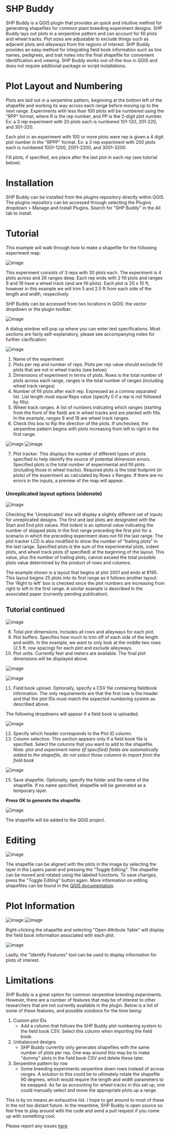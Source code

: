 # SHP Buddy
SHP Buddy is a QGIS plugin that provides an quick and intuitive method for generating shapefiles for common plant breeding experiment designs. SHP Buddy lays out plots in a serpentine pattern and can account for fill plots and wheel tracks. Plot sizes are adjustable to exclude things such as adjacent plots and alleyways from the regions of interest. SHP Buddy provides an easy method for integrating field book information such as line names, pedigrees, and trait notes into the final shapefile for convenient identification and viewing. SHP Buddy works out-of-the-box in QGIS and does not require additional package or script installations. 

# Plot Layout and Numbering
Plots are laid out in a serpentine pattern, beginning at the bottom left of the shapefile and working its way across each range before moving up to the next range. Experiments with less than 100 plots will be numbered using the "RPP" format, where R is the rep number, and PP is the 2-digit plot number. Ex: a 3 rep experiment with 20 plots each is numbered 101-120, 201-220, and 301-320. 

Each plot in an experiment with 100 or more plots were rep is given a 4 digit plot number in the "RPPP" format. Ex: a 3 rep experiment with 200 plots each is numbered 1001-1200, 2001-2200, and 3001-3200.

Fill plots, if specified, are place after the last plot in each rep (see tutorial below).

# Installation
SHP Buddy can be installed from the plugins repository directly within QGIS. The plugins repository can be accessed through selecting the Plugins dropdown > Manage and Install Plugins. Search for "SHP Buddy" in the All tab to install.

# Tutorial
This example will walk through how to make a shapefile for the following experiment map:

![image](https://github.com/user-attachments/assets/1478a0df-118d-4df4-8e12-af6198452a73)

This experiment consists of 3 reps with 30 plots each. The experiment is 4 plots across and 26 ranges deep. Each rep ends with 2 fill plots and ranges 9 and 18 have a wheel track (and are fill plots). Each plot is 20 x 10 ft, however in this example we will trim 5 and 2.5 ft from each side of the length and width, respectively

SHP Buddy can be accessed from two locations in QGIS: the vector dropdown or the plugin toolbar:

![image](https://github.com/user-attachments/assets/414f63a4-5b6a-4c9c-9506-c162bc813753)

A dialog window will pop up where you can enter test specifications. Most sections are fairly self-explanatory, please see accompanying notes for further clarification:

![image](https://github.com/user-attachments/assets/2f2a57cc-623e-4fe8-85dc-851716bd0fdc)

1. Name of the experiment
2. Plots per rep and number of reps. Plots per rep value should exclude fill plots that are not in wheel tracks (see below)
3. Dimensions of experiment in terms of plots. Rows is the total number of plots across each range, ranges is the total number of ranges (including wheel track ranges)
4. Number of fill plots after each rep. Expressed as a comma separated list. List length must equal Reps value (specify 0 if a rep is not followed by fills).
5. Wheel track ranges. A list of numbers indicating which ranges (starting from the front of the field) are in wheel tracks and are planted with fills. In the example, ranges 9 and 18 are wheel track ranges.
6. Check this box to flip the direction of the plots. If unchecked, the serpentine pattern begins with plots increasing from left to right in the first range.

![image](https://github.com/user-attachments/assets/0b7accd5-e4d5-4057-a331-9110f373b6b4)
![image](https://github.com/user-attachments/assets/d3c399b4-6ff9-4697-8acb-4f5806af0478)

7. Plot tracker. This displays the number of different types of plots specified to help identify the source of potential dimension errors. Specified plots is the total number of experimental and fill plots (including those in wheel tracks). Required plots is the total footprint (in plots) of the experiment as calculated by Rows x Ranges. If there are no errors in the inputs, a preview of the map will appear.

### Unreplicated layout options (sidenote)

![image](https://github.com/user-attachments/assets/e5ce229e-1b4d-480f-adbd-5bdae16fa3c0)

Checking the 'Unreplicated' box will display a slightly different set of inputs for unreplicated designs. The first and last plots are designated with the Start and End plot values. Plot indent is an optional value indicating the number of skipped plots in the first range preceding the first plot for a scenario in which the preceding experiment does not fill the last range. The plot tracker LCD is also modified to show the number of "trailing plots" in the last range. Specified plots is the sum of the experimental plots, indent plots, and wheel track plots (if specified) at the beginning of the layout. This value, plus the number of trailing plots, cannot exceed the total possible plots value determined by the product of rows and columns.

The example shown is a layout that begins at plot 2001 and ends at 8195. This layout begins 25 plots into its first range as it follows another layout. The 'Right to left' box is checked since the plot numbers are increasing from right to left in the first range. A similar example is described in the associated paper (currently pending publication).  

## Tutorial continued

![image](https://github.com/user-attachments/assets/249af6c4-f6e4-4471-b7d5-1c85fb41608b)

8. Total plot dimensions. Includes all rows and alleyways for each plot.
9. Plot buffers. Specifies how much to trim off of each side of the length and width. In the example, we want to only look at the middle two rows (2.5 ft. row spacing) for each plot and exclude alleyways.
10. Plot units. Currently feet and meters are available. The final plot dimensions will be displayed above.

![image](https://github.com/user-attachments/assets/c9295e4b-4292-4f11-b8a8-61d5f021ff37)

![image](https://github.com/user-attachments/assets/edf76165-1360-4ff0-a899-d3869d1ca884)

11. Field book upload. Optionally, specify a CSV file containing fieldbook information. The only requirements are that the first row is the header and that the plot IDs must match the expected numbering system as described above.

The following dropdowns will appear if a field book is uploaded.

![image](https://github.com/user-attachments/assets/12f96052-17a3-4030-a746-dfd6d0f9d7fb)

12. Specify which header corresponds to the Plot ID column.
13. Column selection. This section appears only if a field book file is specified. Select the columns that you want to add to the shapefile. *Note: plot and experiment name (if specified) fields are automatically added to the shapefile, do not select these columns to import from the field book*
    
![image](https://github.com/user-attachments/assets/a15e1556-99d4-4bca-8f0d-bc42c1329f3e)

15. Save shapefile. Optionally, specify the folder and file name of the shapefile. If no name specified, shapefile will be generated as a temporary layer.

**Press OK to generate the shapefile**

![image](https://github.com/user-attachments/assets/f635f89e-77df-4722-9334-2af86867bed7)

The shapefile will be added to the QGIS project.

# Editing

![image](https://github.com/user-attachments/assets/b679ac1b-7afc-4406-bce0-fc59b6bb49d0)

The shapefile can be aligned with the plots in the image by selecting the layer in the Layers panel and pressing the "Toggle Editing". The shapefile can be moved and rotated using the labeled functions. To save changes, press the "Toggle Editing" button again. More information on editing shapefiles can be found in the [QGIS documentation](https://docs.qgis.org/3.34/en/docs/user_manual/working_with_vector/editing_geometry_attributes.html).

# Plot Information

![image](https://github.com/user-attachments/assets/d0e8b081-1a82-4ab0-ad6b-9888278c00bc)
![image](https://github.com/user-attachments/assets/3f75ebc3-120a-4790-bc9d-e0c312603d06)

Right-clicking the shapefile and selecting "Open Attribute Table" will display the field book information associated with each plot.

![image](https://github.com/user-attachments/assets/f2c4cde8-98ce-43a3-8339-6f623e3c78ff)

Lastly, the "Identify Features" tool can be used to display information for plots of interest.

# Limitations
SHP Buddy is a great option for common serpentine breeding experiments. However, there are a number of features that may be of interest to other researchers that are not currently available in the plugin. Below is a list of some of these features, and possible solutions for the time being:
1. Custom plot IDs
   * Add a column that follows the SHP Buddy plot numbering system to the field book CSV. Select this column when importing the field book.
2. Unbalanced designs
   * SHP Buddy currently only generates shapefiles with the same number of plots per rep. One way around this may be to make "dummy" plots in the field book CSV and delete these later.
3. Serpentine pattern by row
   * Some breeding experiments serpentine down rows instead of across ranges. A solution to this could be to ultimately rotate the shapefile 90 degrees, which would require the length and width parameters to be swapped. As far as accounting for wheel tracks in this set up, one could manually select and move the appropriate plots up a range. 

This is by no means an exhaustive list. I hope to get around to most of these in the not too distant future. In the meantime, SHP Buddy is open source so feel free to play around with the code and send a pull request if you come up with something cool.

Please report any issues [here](https://github.com/nburner96/shp_buddy/issues)

